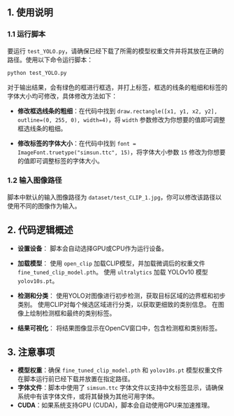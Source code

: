 ## 1. 使用说明

### 1.1 运行脚本

要运行 `test_YOLO.py`，请确保已经下载了所需的模型权重文件并将其放在正确的路径。使用以下命令运行脚本：

```bash
python test_YOLO.py
```
对于输出结果，会有绿色的框进行框选，并打上标签，框选的线条的粗细和标签的字体大小均可修改，具体修改方法如下：

- **修改框选线条的粗细**：在代码中找到 `draw.rectangle([x1, y1, x2, y2], outline=(0, 255, 0), width=4)`，将 `width` 参数修改为你想要的值即可调整框选线条的粗细。

- **修改标签的字体大小**：在代码中找到 `font = ImageFont.truetype("simsun.ttc", 15)`，将字体大小参数 `15` 修改为你想要的值即可调整标签的字体大小。

### 1.2 输入图像路径

脚本中默认的输入图像路径为 `dataset/test_CLIP_1.jpg`，你可以修改该路径以使用不同的图像作为输入。

## 2. 代码逻辑概述

- **设置设备**：
  脚本会自动选择GPU或CPU作为运行设备。

- **加载模型**：
  使用 `open_clip` 加载CLIP模型，并加载微调后的权重文件 `fine_tuned_clip_model.pth`。
  使用 `ultralytics` 加载 YOLOv10 模型 `yolov10s.pt`。

- **检测和分类**：
  使用YOLO对图像进行初步检测，获取目标区域的边界框和初步类别。
  使用CLIP对每个候选区域进行分类，以获取更细致的类别信息。
  在图像上绘制检测框和最终的类别标签。

- **结果可视化**：
  将结果图像显示在OpenCV窗口中，包含检测框和类别标签。

## 3. 注意事项

- **模型权重**：确保 `fine_tuned_clip_model.pth` 和 `yolov10s.pt` 模型权重文件在脚本运行前已经下载并放置在指定路径。
- **字体文件**：脚本中使用了 `simsun.ttc` 字体文件以支持中文标签显示，请确保系统中有该字体文件，或将其替换为其他可用字体。
- **CUDA**：如果系统支持GPU (CUDA)，脚本会自动使用GPU来加速推理。

